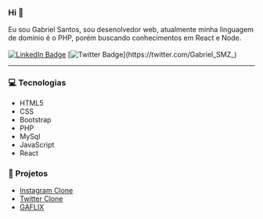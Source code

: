 ### Hi 👋
Eu sou Gabriel Santos, sou desenolvedor web, atualmente minha linguagem de domínio é o PHP, porém buscando conhecimentos em React e Node. 
<br><br>
[![LinkedIn Badge](https://img.shields.io/static/v1?label=LinkedIn&message=Gabriel&color=0077b5&style=flat&logo=linkedin&link=https://www.linkedin.com/in/gabriel-s-127857138/)](https://www.linkedin.com/in/gabriel-s-127857138/)
[![Twitter Badge](https://img.shields.io/static/v1?label=Twitter&message=Gabriel&color=0077b5&style=flat&logo=twitter&link=https://twitter.com/Gabriel_SMZ_)](https://twitter.com/Gabriel_SMZ_)

<hr>

### :computer: Tecnologias 
- HTML5
- CSS
- Bootstrap
- PHP
- MySql
- JavaScript
- React

### :pushpin: Projetos
- [Instagram Clone](https://github.com/Gabriel-Santos-de-Menezes/instagram_clone)
- [Twitter Clone](https://github.com/Gabriel-Santos-de-Menezes/tweeter-clone)
- [GAFLIX](https://github.com/Gabriel-Santos-de-Menezes/gaflix)

<!--
**Gabriel-Santos-de-Menezes/Gabriel-Santos-de-Menezes** is a ✨ _special_ ✨ repository because its `README.md` (this file) appears on your GitHub profile.

Here are some ideas to get you started:

- 🔭 I’m currently working on ...
- 🌱 I’m currently learning ...
- 👯 I’m looking to collaborate on ...
- 🤔 I’m looking for help with ...
- 💬 Ask me about ...
- 📫 How to reach me: ...
- 😄 Pronouns: ...
- ⚡ Fun fact: ...
-->

